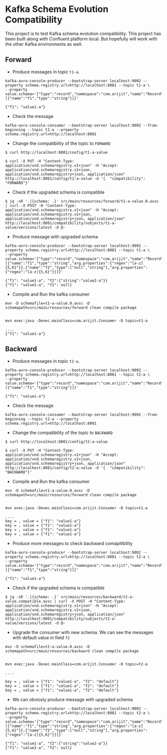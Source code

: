 # Kafka Schema Evolution Compatibility
This project is to test Kafka schema evolution compatibility. This project has been built along with Confluent platform local. But hopefully will work with the other Kafka environments as well.

## Forward

* Produce messages in topic `t1-a`. 
```
kafka-avro-console-producer --bootstrap-server localhost:9092 --property schema.registry.url=http://localhost:8081 --topic t1-a \
--property value.schema='{"type":"record","namespace":"com.arijit","name":"Record","fields":[{"name":"f1","type":"string"}]}'

{"f1": "value1-a"}
```
* Check the message

```
kafka-avro-console-consumer --bootstrap-server localhost:9092 --from-beginning --topic t1-a --property schema.registry.url=http://localhost:8081

```
* Change the compatibility of the topic to `FORWARD` 

```
$ curl http://localhost:8081/config/t1-a-value

$ curl -X PUT -H "Content-Type: application/vnd.schemaregistry.v1+json" -H "Accept: application/vnd.schemaregistry.v1+json, application/vnd.schemaregistry+json, application/json" http://localhost:8081/config/t1-a-value -d '{  "compatibility": "FORWARD"}' 
```

* Check if the upgraded schema is compatible

```
$ jq -sR '.|{schema: .}' src/main/resources/forward/t1-a-value.0.avsc | curl -X POST -H "Content-Type: application/vnd.schemaregistry.v1+json" -H "Accept: application/vnd.schemaregistry.v1+json, application/vnd.schemaregistry+json, application/json" http://localhost:8081/compatibility/subjects/t1-a-value/versions/latest -d @- 

```
* Produce message with upgraded schema

```
kafka-avro-console-producer --bootstrap-server localhost:9092 --property schema.registry.url=http://localhost:8081 --topic t1-a \
--property value.schema='{"type":"record","namespace":"com.arijit","name":"Record","fields":[{"name":"f1","type":"string","arg.properties":{"regex":"[a-z]{5,6}"}},{"name":"f2","type":["null","string"],"arg.properties":{"regex":"[a-z]{5,6}"}}]}'

{"f1": "value1-a", "f2":{"string":"value2-a"}}
{"f1": "value1-a", "f2": null}

```
* Compile and Run the kafka consumer

```
mvn -D schemafile=t1-a-value.0.avsc -D schemapath=src/main/resources/forward clean compile package


mvn exec:java -Dexec.mainClass=com.arijit.Consumer -D topic=t1-a

....
{"f1": "value1-a"}

```


## Backward

* Produce messages in topic `t2-a`. 
```
kafka-avro-console-producer --bootstrap-server localhost:9092 --property schema.registry.url=http://localhost:8081 --topic t2-a \
--property value.schema='{"type":"record","namespace":"com.arijit","name":"Record","fields":[{"name":"f1","type":"string"}]}'

{"f1": "value1-a"}
```
* Check the message

```
kafka-avro-console-consumer --bootstrap-server localhost:9092 --from-beginning --topic t2-a --property schema.registry.url=http://localhost:8081

```
* Change the compatibility of the topic to `BACKWARD` 

```
$ curl http://localhost:8081/config/t2-a-value

$ curl -X PUT -H "Content-Type: application/vnd.schemaregistry.v1+json" -H "Accept: application/vnd.schemaregistry.v1+json, application/vnd.schemaregistry+json, application/json" http://localhost:8081/config/t2-a-value -d '{  "compatibility": "BACKWARD"}' 
```
* Compile and Run the kafka consumer

```
mvn -D schemafile=t1-a-value.0.avsc -D schemapath=src/main/resources/forward clean compile package


mvn exec:java -Dexec.mainClass=com.arijit.Consumer -D topic=t1-a

....
key = , value = {"f1": "value1-a"}
key = , value = {"f1": "value1-a"}
key = , value = {"f1": "value1-a"}
key = , value = {"f1": "value1-a"}

```
* Produce more messages to check backward comapitibility

```
kafka-avro-console-producer --bootstrap-server localhost:9092 --property schema.registry.url=http://localhost:8081 --topic t2-a \
--property value.schema='{"type":"record","namespace":"com.arijit","name":"Record","fields":[{"name":"f1","type":"string"}]}'

{"f1": "value1-a"}
```

* Check if the upgraded schema is compatible

```
$ jq -sR '.|{schema: .}' src/main/resources/backward/t2-a-value.compatible.avsc | curl -X POST -H "Content-Type: application/vnd.schemaregistry.v1+json" -H "Accept: application/vnd.schemaregistry.v1+json, application/vnd.schemaregistry+json, application/json" http://localhost:8081/compatibility/subjects/t2-a-value/versions/latest -d @- 

```
* Upgrade the consumer with new schema. We can see the messages with default value in field `f2`
```
mvn -D schemafile=t2-a-value.0.avsc -D schemapath=src/main/resources/backward clean compile package


mvn exec:java -Dexec.mainClass=com.arijit.Consumer -D topic=t2-a

....

key = , value = {"f1": "value1-a", "f2": "default"}
key = , value = {"f1": "value1-a", "f2": "default"}
key = , value = {"f1": "value1-a", "f2": "default"}

```


* We can obviosly produce message with upgraded schema

```
kafka-avro-console-producer --bootstrap-server localhost:9092 --property schema.registry.url=http://localhost:8081 --topic t2-a \
--property value.schema='{"type":"record","namespace":"com.arijit","name":"Record","fields":[{"name":"f1","type":"string","arg.properties":{"regex":"[a-z]{5,6}"}},{"name":"f2","type":["null","string"],"arg.properties":{"regex":"[a-z]{5,6}"}}]}'

{"f1": "value1-a", "f2":{"string":"value2-a"}}
{"f1": "value1-a", "f2": null}

```

